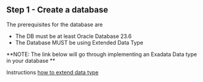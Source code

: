 ## Step 1 - Create a database

The prerequisites for the database are 

- The DB must be at least Oracle Database 23.6
- The Database MUST be using Extended Data Type 

**NOTE: The link below will go through implementing an Exadata Data type in your database **

Instructions [how to extend data type](https://docs.oracle.com/en/learn/enable-extended-data-type/index.html#task-2-set-the-extended-data-type-on-a-container-database-cdbroot)